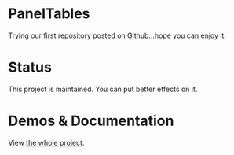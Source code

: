 PanelTables
===========

Trying our first repository posted on Github...hope you can enjoy it.


Status
======
This project is maintained. You can put better effects on it.

Demos & Documentation
=====================

View <a href="http://htmlpreview.github.io/?https://github.com/AlonsoRamirez/PanelTables/blob/master/index.html">the whole project</a>.

